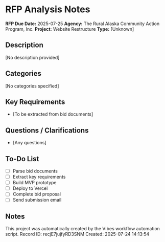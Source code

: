 # RFP Analysis Notes

**RFP Due Date:** 2025-07-25
**Agency:** The Rural Alaska Community Action Program, Inc.
**Project:** Website Restructure
**Type:** [Unknown]

## Description
[No description provided]

## Categories
[No categories specified]

## Key Requirements
- [To be extracted from bid documents]

## Questions / Clarifications
- [Any questions]

## To-Do List
- [ ] Parse bid documents
- [ ] Extract key requirements
- [ ] Build MVP prototype
- [ ] Deploy to Vercel
- [ ] Complete bid proposal
- [ ] Send submission email

## Notes
This project was automatically created by the Vibes workflow automation script.
Record ID: recjE7jujfyRD3SNM
Created: 2025-07-24 14:13:54
